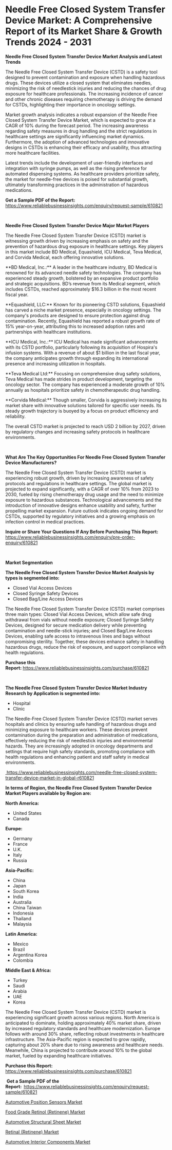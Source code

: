<p><h1>Needle Free Closed System Transfer Device Market: A Comprehensive Report of its Market Share & Growth Trends 2024 - 2031</h1></p><p><strong>Needle Free Closed System Transfer Device Market Analysis and Latest Trends</strong></p>
<p><p>The Needle Free Closed System Transfer Device (CSTD) is a safety tool designed to prevent contamination and exposure when handling hazardous drugs. These devices utilize a closed system that eliminates needles, minimizing the risk of needlestick injuries and reducing the chances of drug exposure for healthcare professionals. The increasing incidence of cancer and other chronic diseases requiring chemotherapy is driving the demand for CSTDs, highlighting their importance in oncology settings.</p><p>Market growth analysis indicates a robust expansion of the Needle Free Closed System Transfer Device Market, which is expected to grow at a CAGR of 10% during the forecast period. The increasing awareness regarding safety measures in drug handling and the strict regulations in healthcare settings are significantly influencing market dynamics. Furthermore, the adoption of advanced technologies and innovative designs in CSTDs is enhancing their efficacy and usability, thus attracting more healthcare facilities.</p><p>Latest trends include the development of user-friendly interfaces and integration with syringe pumps, as well as the rising preference for automated dispensing systems. As healthcare providers prioritize safety, the market for needle-free devices is poised for substantial growth, ultimately transforming practices in the administration of hazardous medications.</p></p>
<p><strong>Get a Sample PDF of the Report:&nbsp;</strong> <a href="https://www.reliablebusinessinsights.com/enquiry/request-sample/610821?utm_campaign=57&utm_medium=2&utm_source=Github&utm_content=ia&utm_term=10122024&utm_id=needle-free-closed-system-transfer-device">https://www.reliablebusinessinsights.com/enquiry/request-sample/610821</a></p>
<p>&nbsp;</p>
<p><strong>Needle Free Closed System Transfer Device Major Market Players</strong></p>
<p><p>The Needle Free Closed System Transfer Device (CSTD) market is witnessing growth driven by increasing emphasis on safety and the prevention of hazardous drug exposure in healthcare settings. Key players in this market include BD Medical, Equashield, ICU Medical, Teva Medical, and Corvida Medical, each offering innovative solutions.</p><p>**BD Medical, Inc.:** A leader in the healthcare industry, BD Medical is renowned for its advanced needle safety technologies. The company has experienced steady growth, bolstered by an expansive product portfolio and strategic acquisitions. BD’s revenue from its Medical segment, which includes CSTDs, reached approximately $16.3 billion in the most recent fiscal year.</p><p>**Equashield, LLC:** Known for its pioneering CSTD solutions, Equashield has carved a niche market presence, especially in oncology settings. The company's products are designed to ensure protection against drug contamination. Recently, Equashield has reported a robust growth rate of 15% year-on-year, attributing this to increased adoption rates and partnerships with healthcare institutions.</p><p>**ICU Medical, Inc.:** ICU Medical has made significant advancements with its CSTD portfolio, particularly following its acquisition of Hospira's infusion systems. With a revenue of about $1 billion in the last fiscal year, the company anticipates growth through expanding its international presence and increasing utilization in hospitals.</p><p>**Teva Medical Ltd:** Focusing on comprehensive drug safety solutions, Teva Medical has made strides in product development, targeting the oncology sector. The company has experienced a moderate growth of 10% annually as hospitals prioritize safety in chemotherapeutic drug handling.</p><p>**Corvida Medical:** Though smaller, Corvida is aggressively increasing its market share with innovative solutions tailored for specific user needs. Its steady growth trajectory is buoyed by a focus on product efficiency and reliability.</p><p>The overall CSTD market is projected to reach USD 2 billion by 2027, driven by regulatory changes and increasing safety protocols in healthcare environments.</p></p>
<p>&nbsp;</p>
<p><strong>What Are The Key Opportunities For Needle Free Closed System Transfer Device Manufacturers?</strong></p>
<p><p>The Needle Free Closed System Transfer Device (CSTD) market is experiencing robust growth, driven by increasing awareness of safety protocols and regulations in healthcare settings. The global market is projected to expand significantly, with a CAGR of over 10% from 2023 to 2030, fueled by rising chemotherapy drug usage and the need to minimize exposure to hazardous substances. Technological advancements and the introduction of innovative designs enhance usability and safety, further propelling market expansion. Future outlook indicates ongoing demand for CSTDs, supported by regulatory initiatives and a growing emphasis on infection control in medical practices.</p></p>
<p><strong>Inquire or Share Your Questions If Any Before Purchasing This Report:</strong> <a href="https://www.reliablebusinessinsights.com/enquiry/pre-order-enquiry/610821?utm_campaign=57&utm_medium=2&utm_source=Github&utm_content=ia&utm_term=10122024&utm_id=needle-free-closed-system-transfer-device">https://www.reliablebusinessinsights.com/enquiry/pre-order-enquiry/610821</a></p>
<p>&nbsp;</p>
<p><strong>Market Segmentation</strong></p>
<p><strong>The Needle Free Closed System Transfer Device Market Analysis by types is segmented into:</strong></p>
<p><ul><li>Closed Vial Access Devices</li><li>Closed Syringe Safety Devices</li><li>Closed Bag/Line Access Devices</li></ul></p>
<p><p>The Needle Free Closed System Transfer Device (CSTD) market comprises three main types: Closed Vial Access Devices, which allow safe drug withdrawal from vials without needle exposure; Closed Syringe Safety Devices, designed for secure medication delivery while preventing contamination and needle-stick injuries; and Closed Bag/Line Access Devices, enabling safe access to intravenous lines and bags without compromising sterility. Together, these devices enhance safety in handling hazardous drugs, reduce the risk of exposure, and support compliance with health regulations.</p></p>
<p><strong>Purchase this Report:&nbsp;</strong><a href="https://www.reliablebusinessinsights.com/purchase/610821?utm_campaign=57&utm_medium=2&utm_source=Github&utm_content=ia&utm_term=10122024&utm_id=needle-free-closed-system-transfer-device">https://www.reliablebusinessinsights.com/purchase/610821</a></p>
<p>&nbsp;</p>
<p><strong>The Needle Free Closed System Transfer Device Market Industry Research by Application is segmented into:</strong></p>
<p><ul><li>Hospital</li><li>Clinic</li></ul></p>
<p><p>The Needle-Free Closed System Transfer Device (CSTD) market serves hospitals and clinics by ensuring safe handling of hazardous drugs and minimizing exposure to healthcare workers. These devices prevent contamination during the preparation and administration of medications, effectively reducing the risk of needlestick injuries and environmental hazards. They are increasingly adopted in oncology departments and settings that require high safety standards, promoting compliance with health regulations and enhancing patient and staff safety in medical environments.</p></p>
<p><a href="https://www.reliablebusinessinsights.com/needle-free-closed-system-transfer-device-market-in-global-r610821?utm_campaign=57&utm_medium=2&utm_source=Github&utm_content=ia&utm_term=10122024&utm_id=needle-free-closed-system-transfer-device">&nbsp;https://www.reliablebusinessinsights.com/needle-free-closed-system-transfer-device-market-in-global-r610821</a></p>
<p><strong>In terms of Region, the Needle Free Closed System Transfer Device Market Players available by Region are:</strong></p>
<p>
    <p> <strong> North America: </strong>
        <ul>
            <li>United States</li>
            <li>Canada</li>
        </ul>
        </p> 
    <p> <strong> Europe: </strong>
        <ul>
            <li>Germany</li>
            <li>France</li>
            <li>U.K.</li>
            <li>Italy</li>
            <li>Russia</li>
        </ul>
        </p> 
    <p> <strong> Asia-Pacific: </strong>
        <ul>
            <li>China</li>
            <li>Japan</li>
            <li>South Korea</li>
            <li>India</li>
            <li>Australia</li>
            <li>China Taiwan</li>
            <li>Indonesia</li>
            <li>Thailand</li>
            <li>Malaysia</li>
        </ul>
        </p> 
    <p> <strong> Latin America: </strong>
        <ul>
            <li>Mexico</li>
            <li>Brazil</li>
            <li>Argentina Korea</li>
            <li>Colombia</li>
        </ul>
        </p> 
    <p> <strong> Middle East & Africa: </strong>
        <ul>
            <li>Turkey</li>
            <li>Saudi</li>
            <li>Arabia</li>
            <li>UAE</li>
            <li>Korea</li>
        </ul>
    </p>
    </p>
<p><p>The Needle Free Closed System Transfer Device (CSTD) market is experiencing significant growth across various regions. North America is anticipated to dominate, holding approximately 40% market share, driven by increased regulatory standards and healthcare modernization. Europe follows with around 30% share, reflecting robust investments in healthcare infrastructure. The Asia-Pacific region is expected to grow rapidly, capturing about 20% share due to rising awareness and healthcare needs. Meanwhile, China is projected to contribute around 10% to the global market, fueled by expanding healthcare initiatives.</p></p>
<p><strong>Purchase this Report: </strong><a href="https://www.reliablebusinessinsights.com/purchase/610821?utm_campaign=57&utm_medium=2&utm_source=Github&utm_content=ia&utm_term=10122024&utm_id=needle-free-closed-system-transfer-device">https://www.reliablebusinessinsights.com/purchase/610821</a></p>
<p>&nbsp;<strong>Get a Sample PDF of the Report:&nbsp;&nbsp;</strong><a href="https://www.reliablebusinessinsights.com/enquiry/request-sample/610821?utm_campaign=57&utm_medium=2&utm_source=Github&utm_content=ia&utm_term=10122024&utm_id=needle-free-closed-system-transfer-device">https://www.reliablebusinessinsights.com/enquiry/request-sample/610821</a></p>
<p><strong></strong></p>
<p><p><a href="https://www.linkedin.com/pulse/automotive-position-sensors-market-size-report-projected-cagr-9nwxf?utm_campaign=57&utm_medium=2&utm_source=Github&utm_content=ia&utm_term=10122024&utm_id=needle-free-closed-system-transfer-device">Automotive Position Sensors Market</a></p><p><a href="https://github.com/ilonaenterline65/Market-Research-Report-List-1/blob/main/food-grade-retinol-retinene-market.md?utm_campaign=57&utm_medium=2&utm_source=Github&utm_content=ia&utm_term=10122024&utm_id=needle-free-closed-system-transfer-device">Food Grade Retinol (Retinene) Market</a></p><p><a href="https://www.linkedin.com/pulse/automotive-structural-sheet-industry-report-market-share-growth-b8z9f?utm_campaign=57&utm_medium=2&utm_source=Github&utm_content=ia&utm_term=10122024&utm_id=needle-free-closed-system-transfer-device">Automotive Structural Sheet Market</a></p><p><a href="https://github.com/gullattedenna/Market-Research-Report-List-1/blob/main/retinal-retinene-market.md?utm_campaign=57&utm_medium=2&utm_source=Github&utm_content=ia&utm_term=10122024&utm_id=needle-free-closed-system-transfer-device">Retinal (Retinene) Market</a></p><p><a href="https://www.linkedin.com/pulse/automotive-interior-components-market-evolution-regional-eliif?utm_campaign=57&utm_medium=2&utm_source=Github&utm_content=ia&utm_term=10122024&utm_id=needle-free-closed-system-transfer-device">Automotive Interior Components Market</a></p></p>